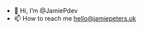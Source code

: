 - 👋 Hi, I’m @JamiePdev
- 📫 How to reach me hello@jamiepeters.uk

<!---
JamiePdev/JamiePdev is a ✨ special ✨ repository because its `README.md` (this file) appears on your GitHub profile.
You can click the Preview link to take a look at your changes.
--->
